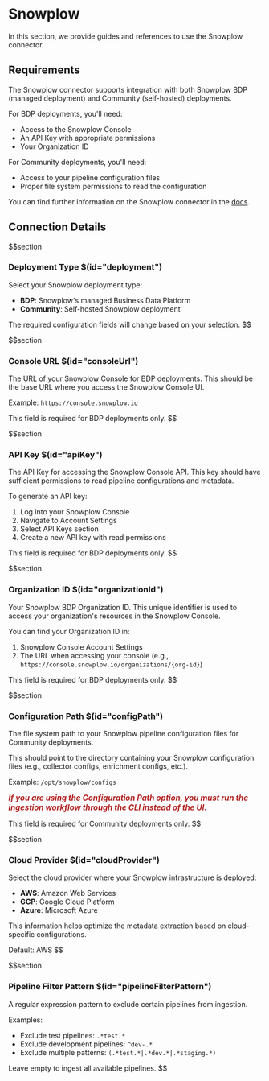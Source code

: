 # Snowplow

In this section, we provide guides and references to use the Snowplow connector.

## Requirements

The Snowplow connector supports integration with both Snowplow BDP (managed deployment) and Community (self-hosted) deployments.

For BDP deployments, you'll need:
- Access to the Snowplow Console
- An API Key with appropriate permissions
- Your Organization ID

For Community deployments, you'll need:
- Access to your pipeline configuration files
- Proper file system permissions to read the configuration

You can find further information on the Snowplow connector in the <a href="https://docs.open-metadata.org/connectors/pipeline/snowplow" target="_blank">docs</a>.

## Connection Details

$$section
### Deployment Type $(id="deployment")

Select your Snowplow deployment type:
- **BDP**: Snowplow's managed Business Data Platform
- **Community**: Self-hosted Snowplow deployment

The required configuration fields will change based on your selection.
$$

$$section
### Console URL $(id="consoleUrl")

The URL of your Snowplow Console for BDP deployments. This should be the base URL where you access the Snowplow Console UI.

Example: `https://console.snowplow.io`

This field is required for BDP deployments only.
$$

$$section
### API Key $(id="apiKey")

The API Key for accessing the Snowplow Console API. This key should have sufficient permissions to read pipeline configurations and metadata.

To generate an API key:
1. Log into your Snowplow Console
2. Navigate to Account Settings
3. Select API Keys section
4. Create a new API key with read permissions

This field is required for BDP deployments only.
$$

$$section
### Organization ID $(id="organizationId")

Your Snowplow BDP Organization ID. This unique identifier is used to access your organization's resources in the Snowplow Console.

You can find your Organization ID in:
1. Snowplow Console Account Settings
2. The URL when accessing your console (e.g., `https://console.snowplow.io/organizations/{org-id}`)

This field is required for BDP deployments only.
$$

$$section
### Configuration Path $(id="configPath")

The file system path to your Snowplow pipeline configuration files for Community deployments.

This should point to the directory containing your Snowplow configuration files (e.g., collector configs, enrichment configs, etc.).

Example: `/opt/snowplow/configs`

<span style="font-size: 1.1em; color: #b22222; font-style: italic; font-weight: bold;">If you are using the Configuration Path option, you must run the ingestion workflow through the CLI instead of the UI.</span>

This field is required for Community deployments only.
$$

$$section
### Cloud Provider $(id="cloudProvider")

Select the cloud provider where your Snowplow infrastructure is deployed:
- **AWS**: Amazon Web Services
- **GCP**: Google Cloud Platform
- **Azure**: Microsoft Azure

This information helps optimize the metadata extraction based on cloud-specific configurations.

Default: AWS
$$

$$section
### Pipeline Filter Pattern $(id="pipelineFilterPattern")

A regular expression pattern to exclude certain pipelines from ingestion.

Examples:
- Exclude test pipelines: `.*test.*`
- Exclude development pipelines: `^dev-.*`
- Exclude multiple patterns: `(.*test.*|.*dev.*|.*staging.*)`

Leave empty to ingest all available pipelines.
$$